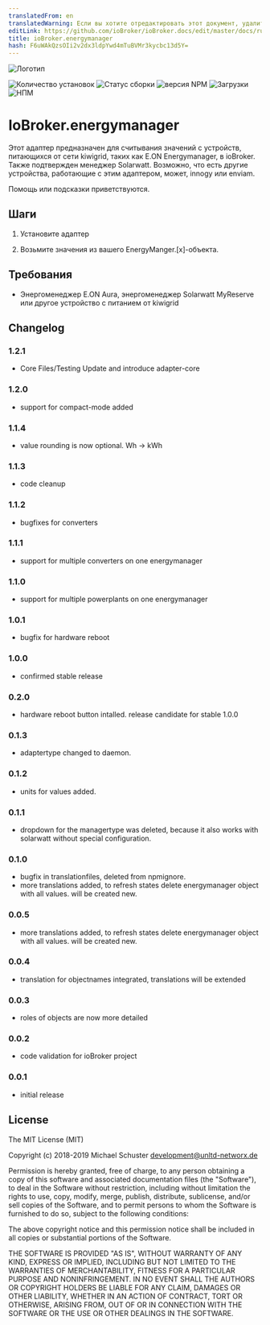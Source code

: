 ```yaml
---
translatedFrom: en
translatedWarning: Если вы хотите отредактировать этот документ, удалите поле «translatedFrom», в противном случае этот документ будет снова автоматически переведен
editLink: https://github.com/ioBroker/ioBroker.docs/edit/master/docs/ru/adapterref/iobroker.energymanager/README.md
title: ioBroker.energymanager
hash: F6uWAkQzsOIi2v2dx3ldpYwd4mTuBVMr3kycbc13d5Y=
---
```

![Логотип](../../../en/adapterref/iobroker.energymanager/admin/energymanager.png)

![Количество установок](http://iobroker.live/badges/energymanager-stable.svg)
![Статус сборки](https://api.travis-ci.org/unltdnetworx/ioBroker.energymanager.svg?branch=master)
![версия NPM](https://img.shields.io/npm/v/iobroker.energymanager.svg)
![Загрузки](https://img.shields.io/npm/dm/iobroker.energymanager.svg)
![НПМ](https://nodei.co/npm/iobroker.energymanager.png?downloads=true)

# IoBroker.energymanager
Этот адаптер предназначен для считывания значений с устройств, питающихся от сети kiwigrid, таких как E.ON Energymanager, в ioBroker. Также подтвержден менеджер Solarwatt. Возможно, что есть другие устройства, работающие с этим адаптером, может, innogy или enviam.

Помощь или подсказки приветствуются.

## Шаги
1. Установите адаптер

2. Возьмите значения из вашего EnergyManger.[x]-объекта.

## Требования
* Энергоменеджер E.ON Aura, энергоменеджер Solarwatt MyReserve или другое устройство с питанием от kiwigrid

## Changelog

### 1.2.1
* Core Files/Testing Update and introduce adapter-core

### 1.2.0
* support for compact-mode added

### 1.1.4
* value rounding is now optional. Wh -> kWh

### 1.1.3
* code cleanup

### 1.1.2
* bugfixes for converters

### 1.1.1
* support for multiple converters on one energymanager

### 1.1.0
* support for multiple powerplants on one energymanager

### 1.0.1
* bugfix for hardware reboot

### 1.0.0
* confirmed stable release

### 0.2.0
* hardware reboot button intalled. release candidate for stable 1.0.0

### 0.1.3
* adaptertype changed to daemon.

### 0.1.2
* units for values added.

### 0.1.1
* dropdown for the managertype was deleted, because it also works with solarwatt without special configuration.

### 0.1.0
* bugfix in translationfiles, deleted from npmignore.
* more translations added, to refresh states delete energymanager object with all values. will be created new.

### 0.0.5
* more translations added, to refresh states delete energymanager object with all values. will be created new.

### 0.0.4
* translation for objectnames integrated, translations will be extended

### 0.0.3
* roles of objects are now more detailed

### 0.0.2
* code validation for ioBroker project

### 0.0.1
* initial release

## License
The MIT License (MIT)

Copyright (c) 2018-2019 Michael Schuster <development@unltd-networx.de>

Permission is hereby granted, free of charge, to any person obtaining a copy
of this software and associated documentation files (the "Software"), to deal
in the Software without restriction, including without limitation the rights
to use, copy, modify, merge, publish, distribute, sublicense, and/or sell
copies of the Software, and to permit persons to whom the Software is
furnished to do so, subject to the following conditions:

The above copyright notice and this permission notice shall be included in
all copies or substantial portions of the Software.

THE SOFTWARE IS PROVIDED "AS IS", WITHOUT WARRANTY OF ANY KIND, EXPRESS OR
IMPLIED, INCLUDING BUT NOT LIMITED TO THE WARRANTIES OF MERCHANTABILITY,
FITNESS FOR A PARTICULAR PURPOSE AND NONINFRINGEMENT. IN NO EVENT SHALL THE
AUTHORS OR COPYRIGHT HOLDERS BE LIABLE FOR ANY CLAIM, DAMAGES OR OTHER
LIABILITY, WHETHER IN AN ACTION OF CONTRACT, TORT OR OTHERWISE, ARISING FROM,
OUT OF OR IN CONNECTION WITH THE SOFTWARE OR THE USE OR OTHER DEALINGS IN
THE SOFTWARE.
